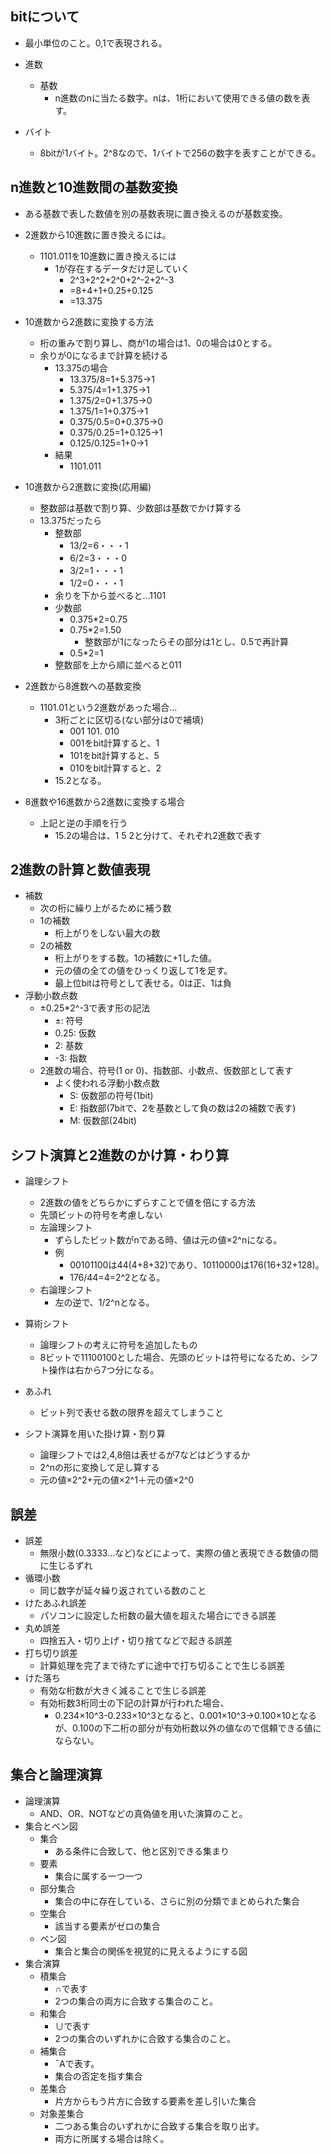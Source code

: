 ## bitについて
- 最小単位のこと。0,1で表現される。

- 進数
  - 基数
    - n進数のnに当たる数字。nは、1桁において使用できる値の数を表す。
- バイト
  - 8bitが1バイト。2^8なので、1バイトで256の数字を表すことができる。

## n進数と10進数間の基数変換
- ある基数で表した数値を別の基数表現に置き換えるのが基数変換。
- 2進数から10進数に置き換えるには。
  - 1101.011を10進数に置き換えるには
    - 1が存在するデータだけ足していく
      - 2^3+2^2+2^0+2^-2+2^-3
      - =8+4+1+0.25+0.125
      - =13.375
- 10進数から2進数に変換する方法
  - 桁の重みで割り算し、商が1の場合は1、0の場合は0とする。
  - 余りが0になるまで計算を続ける
    - 13.375の場合
      - 13.375/8=1+5.375→1
      - 5.375/4=1+1.375→1
      - 1.375/2=0+1.375→0
      - 1.375/1=1+0.375→1
      - 0.375/0.5=0+0.375→0
      - 0.375/0.25=1+0.125→1
      - 0.125/0.125=1+0→1
    - 結果
      - 1101.011
- 10進数から2進数に変換(応用編)
  - 整数部は基数で割り算、少数部は基数でかけ算する
  - 13.375だったら
    - 整数部
      - 13/2=6・・・1
      - 6/2=3・・・0
      - 3/2=1・・・1
      - 1/2=0・・・1
    - 余りを下から並べると...1101
    - 少数部
      - 0.375*2=0.75
      - 0.75*2=1.50
        - 整数部が1になったらその部分は1とし、0.5で再計算
      - 0.5*2=1
    - 整数部を上から順に並べると011

- 2進数から8進数への基数変換
  - 1101.01という2進数があった場合...
    - 3桁ごとに区切る(ない部分は0で補填)
      - 001 101. 010
      - 001をbit計算すると、1
      - 101をbit計算すると、5
      - 010をbit計算すると、2
    - 15.2となる。
- 8進数や16進数から2進数に変換する場合
  - 上記と逆の手順を行う
    - 15.2の場合は、1 5 2と分けて、それぞれ2進数で表す

## 2進数の計算と数値表現
- 補数
  - 次の桁に繰り上がるために補う数
  - 1の補数
    - 桁上がりをしない最大の数
  - 2の補数
    - 桁上がりをする数。1の補数に+1した値。
    - 元の値の全ての値をひっくり返して1を足す。
    - 最上位bitは符号として表せる。0は正、1は負
- 浮動小数点数
  - ±0.25*2^-3で表す形の記法
    - ±: 符号
    - 0.25: 仮数
    - 2: 基数
    - -3: 指数
  - 2進数の場合、符号(1 or 0)、指数部、小数点、仮数部として表す
    - よく使われる浮動小数点数
      - S: 仮数部の符号(1bit)
      - E: 指数部(7bitで、2を基数として負の数は2の補数で表す)
      - M: 仮数部(24bit)

## シフト演算と2進数のかけ算・わり算
- 論理シフト
  - 2進数の値をどちらかにずらすことで値を倍にする方法
  - 先頭ビットの符号を考慮しない
  - 左論理シフト
    - ずらしたビット数がnである時、値は元の値×2^nになる。
    - 例
      - 00101100は44(4+8+32)であり、10110000は176(16+32+128)。
      - 176/44=4=2^2となる。
  - 右論理シフト
    - 左の逆で、1/2^nとなる。

- 算術シフト
  - 論理シフトの考えに符号を追加したもの
  - 8ビットで11100100とした場合、先頭のビットは符号になるため、シフト操作は右から7つ分になる。

- あふれ
  - ビット列で表せる数の限界を超えてしまうこと

- シフト演算を用いた掛け算・割り算
  - 論理シフトでは2,4,8倍は表せるが7などはどうするか
  - 2^nの形に変換して足し算する
  - 元の値×2^2+元の値×2^1＋元の値×2^0

## 誤差
- 誤差
  - 無限小数(0.3333...など)などによって、実際の値と表現できる数値の間に生じるずれ
- 循環小数
  - 同じ数字が延々繰り返されている数のこと
- けたあふれ誤差
  - パソコンに設定した桁数の最大値を超えた場合にできる誤差
- 丸め誤差
  - 四捨五入・切り上げ・切り捨てなどで起きる誤差
- 打ち切り誤差
  - 計算処理を完了まで待たずに途中で打ち切ることで生じる誤差
- けた落ち
  - 有効な桁数が大きく減ることで生じる誤差
  - 有効桁数3桁同士の下記の計算が行われた場合、
    - 0.234×10^3-0.233×10^3となると、0.001×10^3→0.100×10となるが、0.100の下二桁の部分が有効桁数以外の値なので信頼できる値にならない。

## 集合と論理演算
- 論理演算
  - AND、OR、NOTなどの真偽値を用いた演算のこと。
- 集合とベン図
  - 集合
    - ある条件に合致して、他と区別できる集まり
  - 要素
    - 集合に属する一つ一つ
  - 部分集合
    - 集合の中に存在している、さらに別の分類でまとめられた集合
  - 空集合
    - 該当する要素がゼロの集合
  - ベン図
    - 集合と集合の関係を視覚的に見えるようにする図
- 集合演算
  - 積集合
    - ∩で表す
    - 2つの集合の両方に合致する集合のこと。
  - 和集合
    - ∪で表す
    - 2つの集合のいずれかに合致する集合のこと。
  - 補集合
    - ¯Aで表す。
    - 集合の否定を指す集合
  - 差集合
    - 片方からもう片方に合致する要素を差し引いた集合
  - 対象差集合
    - 二つある集合のいずれかに合致する集合を取り出す。
    - 両方に所属する場合は除く。
